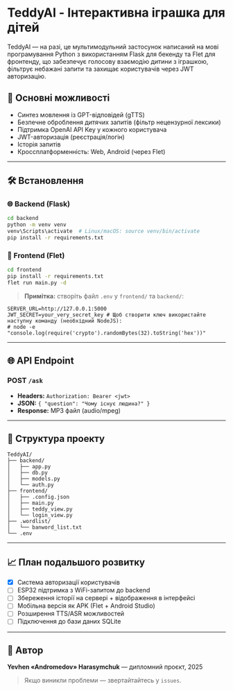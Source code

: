 # TeddyAI - Інтерактивна іграшка для дiтей

TeddyAI — на разі, це мультимодульний застосунок написаний на мові програмування Python з використанням Flask для бекенду та Flet для фронтенду, що забезпечує голосову взаємодiю дитини з іграшкою, фiльтрує небажанi запити та захищає користувачів через JWT авторизацiю.

## 📄 Основнi можливостi

* Синтез мовлення із GPT-відповідей (gTTS)
* Безпечне оброблення дитячих запитів (фільтр нецензурної лексики)
* Підтримка OpenAI API Key у кожного користувача
* JWT-авторизацiя (реєстрацiя/логін)
* Історія запитів
* Кроссплатформенність: Web, Android (через Flet)

---

## 🛠️ Встановлення

### 🌐 Backend (Flask)

```bash
cd backend
python -m venv venv
venv\Scripts\activate  # Linux/macOS: source venv/bin/activate
pip install -r requirements.txt
```

### 🎨 Frontend (Flet)

```bash
cd frontend
pip install -r requirements.txt
flet run main.py -d
```

> **Примітка:** створіть файл `.env` у `frontend/` та `backend/`:

```
SERVER_URL=http://127.0.0.1:5000
JWT_SECRET=your_very_secret_key # Щоб створити ключ використайте наступну команду (необхідний NodeJS):
# node -e "console.log(require('crypto').randomBytes(32).toString('hex'))"
```

---

## 🌐 API Endpoint

### POST `/ask`

* **Headers:** `Authorization: Bearer <jwt>`
* **JSON:** `{ "question": "Чому існує людина?" }`
* **Response:** MP3 файл (audio/mpeg)

---

## 🔧 Структура проекту

```
TeddyAI/
├── backend/
│   ├── app.py
│   ├── db.py
│   ├── models.py
│   └── auth.py
├── frontend/
│   ├── .config.json
│   ├── main.py
│   ├── teddy_view.py
│   └── login_view.py
├── .wordlist/
│   └── banword_list.txt
└── .env
```

---

## 📈 План подальшого розвитку

* [x] Система авторизації користувачів
* [ ] ESP32 підтримка з WiFi-запитом до backend
* [ ] Збереження історії на сервері + відображення в інтерфейсі
* [ ] Мобільна версія як APK (Flet + Android Studio)
* [ ] Розширення TTS/ASR можливостей
* [ ] Підключення до бази даних SQLite

---

## 🚀 Автор

**Yevhen «Andromedov» Harasymchuk** — дипломний проєкт, 2025

> Якщо виникли проблеми — звертайтайтесь у `issues`.
